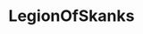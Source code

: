 ---
title: LegionOfSkanks
crosslinks:
- opieandanthony
- Cumtown
- highsocietyradio
- NYCtrees
- Drama
- RealAssPodcadt
- AteThePasta
- TinFoilHatShow
- TimDillon
- livven
---